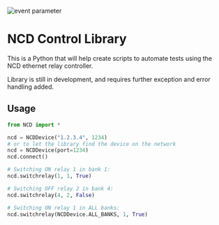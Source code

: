 ![event parameter](https://github.com/MrFriggles/ncd-control-library/actions/workflows/flake8.yml/badge.svg?event=push)

# NCD Control Library
This is a Python that will help create scripts to automate tests using the NCD ethernet relay controller.

Library is still in development, and requires further exception and error handling added.

## Usage
```python
from NCD import *

ncd = NCDDevice("1.2.3.4", 1234)
# or to let the library find the device on the network
ncd = NCDDevice(port=1234)
ncd.connect()

# Switching ON relay 1 in bank 1:
ncd.switchrelay(1, 1, True)

# Switching OFF relay 2 in bank 4:
ncd.switchrelay(4, 2, False)

# Switching ON relay 1 in ALL banks:
ncd.switchrelay(NCDDevice.ALL_BANKS, 1, True)
```

